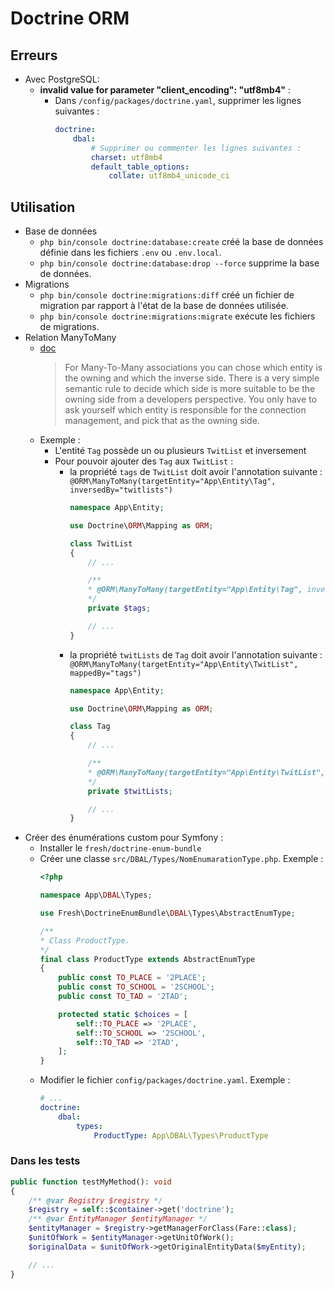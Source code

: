 # Doctrine ORM

## Erreurs

* Avec PostgreSQL:
    * **invalid value for parameter "client_encoding": "utf8mb4"** :
        * Dans `/config/packages/doctrine.yaml`, supprimer les lignes suivantes  :
            ```yaml
            doctrine:
                dbal:
                    # Supprimer ou commenter les lignes suivantes :
                    charset: utf8mb4
                    default_table_options:
                        collate: utf8mb4_unicode_ci
            ```

## Utilisation

* Base de données
    * `php bin/console doctrine:database:create` créé la base de données définie dans les fichiers `.env` ou `.env.local`.
    * `php bin/console doctrine:database:drop --force` supprime la base de données.
* Migrations
    * `php bin/console doctrine:migrations:diff` créé un fichier de migration par rapport à l'état de la base de données utilisée.
    * `php bin/console doctrine:migrations:migrate` exécute les fichiers de migrations.
* Relation ManyToMany
    * [doc](https://www.doctrine-project.org/projects/doctrine-orm/en/2.6/reference/association-mapping.html#owning-and-inverse-side-on-a-manytomany-association)
        > For Many-To-Many associations you can chose which entity is the owning and which the inverse side. There is a very simple semantic rule to decide which side is more suitable to be the owning side from a developers perspective. You only have to ask yourself which entity is responsible for the connection management, and pick that as the owning side.
    * Exemple :
        * L'entité `Tag` possède un ou plusieurs `TwitList` et inversement
        * Pour pouvoir ajouter des `Tag` aux `TwitList` :
            * la propriété `tags` de `TwitList` doit avoir l'annotation suivante : `@ORM\ManyToMany(targetEntity="App\Entity\Tag", inversedBy="twitlists")`
                ```php
                namespace App\Entity;

                use Doctrine\ORM\Mapping as ORM;

                class TwitList
                {
                    // ...

                    /**
                    * @ORM\ManyToMany(targetEntity="App\Entity\Tag", inversedBy="twitLists")
                    */
                    private $tags;

                    // ...
                }
                ```
            * la propriété `twitLists` de `Tag` doit avoir l'annotation suivante : `@ORM\ManyToMany(targetEntity="App\Entity\TwitList", mappedBy="tags")`
                ```php
                namespace App\Entity;

                use Doctrine\ORM\Mapping as ORM;

                class Tag
                {
                    // ...

                    /**
                    * @ORM\ManyToMany(targetEntity="App\Entity\TwitList", mappedBy="tags")
                    */
                    private $twitLists;

                    // ...
                }
                ```
* Créer des énumérations custom pour Symfony :
    * Installer le `fresh/doctrine-enum-bundle`
    * Créer une classe `src/DBAL/Types/NomEnumarationType.php`. Exemple :
        ```php
        <?php

        namespace App\DBAL\Types;

        use Fresh\DoctrineEnumBundle\DBAL\Types\AbstractEnumType;

        /**
        * Class ProductType.
        */
        final class ProductType extends AbstractEnumType
        {
            public const TO_PLACE = '2PLACE';
            public const TO_SCHOOL = '2SCHOOL';
            public const TO_TAD = '2TAD';

            protected static $choices = [
                self::TO_PLACE => '2PLACE',
                self::TO_SCHOOL => '2SCHOOL',
                self::TO_TAD => '2TAD',
            ];
        }
        ```
    * Modifier le fichier `config/packages/doctrine.yaml`. Exemple :
        ```yaml
        # ...
        doctrine:
            dbal:
                types:
                    ProductType: App\DBAL\Types\ProductType
        ```

### Dans les tests

```php
public function testMyMethod(): void
{
    /** @var Registry $registry */
    $registry = self::$container->get('doctrine');
    /** @var EntityManager $entityManager */
    $entityManager = $registry->getManagerForClass(Fare::class);
    $unitOfWork = $entityManager->getUnitOfWork();
    $originalData = $unitOfWork->getOriginalEntityData($myEntity);

    // ...
}
```